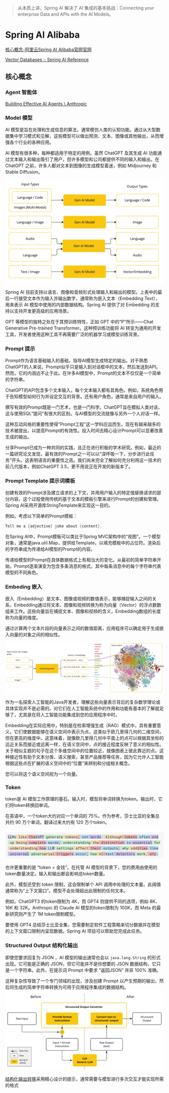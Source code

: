 > 从本质上讲，Spring AI 解决了 AI 集成的基本挑战：Connecting your enterprise Data and APIs with the AI Models。

# Spring AI Alibaba

[核心概念-阿里云Spring AI Alibaba官网官网](https://java2ai.com/docs/1.0.0-M6.1/concepts/?spm=0.29160081.0.0.2b8047adVO9V2p)

[Vector Databases :: Spring AI Reference](https://docs.spring.io/spring-ai/reference/api/vectordbs.html)

## 核心概念

### Agent 智能体

[Building Effective AI Agents \ Anthropic](https://www.anthropic.com/engineering/building-effective-agents?spm=5176.29160081.0.0.2856aa5cEVdmm7)

### Model 模型

AI 模型是旨在处理和生成信息的算法，通常模仿人类的认知功能。通过从大型数据集中学习模式和见解，这些模型可以做出预测、文本、图像或其他输出，从而增强各个行业的各种应用。

AI 模型有很多种，每种都适用于特定的用例。虽然 ChatGPT 及其生成 AI 功能通过文本输入和输出吸引了用户，但许多模型和公司都提供不同的输入和输出。在 ChatGPT 之前，许多人都对文本到图像的生成模型着迷，例如 Midjourney 和 Stable Diffusion。

![image-20250605103952429](.\assets\image-20250605103952429.png)

Spring AI 目前支持以语言、图像和音频形式处理输入和输出的模型。上表中的最后一行接受文本作为输入并输出数字，通常称为嵌入文本（Embedding Text），用来表示 AI 模型中使用的内部数据结构。Spring AI 提供了对 Embedding 的支持以支持开发更高级的应用场景。

GPT 等模型的独特之处在于其预训练特性，正如 GPT 中的“P”所示——Chat Generative Pre-trained Transformer。这种预训练功能将 AI 转变为通用的开发工具，开发者使用这种工具不再需要广泛的机器学习或模型训练背景。

### Prompt 提示

Prompt作为语言基础输入的基础，指导AI模型生成特定的输出。对于熟悉ChatGPT的人来说，Prompt似乎只是输入到对话框中的文本，然后发送到API。然而，它的内涵远不止于此。在许多AI模型中，Prompt的文本不仅仅是一个简单的字符串。

ChatGPT的API包含多个文本输入，每个文本输入都有其角色。例如，系统角色用于告知模型如何行为并设定交互的背景。还有用户角色，通常是来自用户的输入。

撰写有效的Prompt既是一门艺术，也是一门科学。ChatGPT旨在模拟人类对话，这与使用SQL“提问”有很大的区别。与AI模型的交流就像与另外一个人对话一样。

这种互动风格的重要性使得“Prompt工程”这一学科应运而生。现在有越来越多的技术被提出，以提高Prompt的有效性。投入时间去精心设计Prompt可以显著改善生成的输出。

分享Prompt已成为一种共同的实践，且正在进行积极的学术研究。例如，最近的一篇研究论文发现，最有效的Prompt之一可以以“深呼吸一下，分步进行此任务”开头。这表明语言的重要性之高。我们尚未完全了解如何充分利用这一技术的前几代版本，例如ChatGPT 3.5，更不用说正在开发的新版本了。

### Prompt Template 提示词模板

创建有效的Prompt涉及建立请求的上下文，并用用户输入的特定值替换请求的部分内容。这个过程使用传统的基于文本的模板引擎来进行Prompt的创建和管理。Spring AI采用开源库StringTemplate来实现这一目的。

例如，考虑以下简单的Prompt模板：

```java
Tell me a {adjective} joke about {content}.
```

在Spring AI中，Prompt模板可以类比于Spring MVC架构中的“视图”。一个模型对象，通常是java.util.Map，提供给Template，以填充模板中的占位符。渲染后的字符串成为传递给AI模型的Prompt的内容。

传递给模型的Prompt在具体数据格式上有相当大的变化。从最初的简单字符串开始，Prompt逐渐演变为包含多条消息的格式，其中每条消息中的每个字符串代表模型的不同角色。

### Embeding 嵌入

嵌入（Embedding）是文本、图像或视频的数值表示，能够捕捉输入之间的关系，Embedding通过将文本、图像和视频转换为称为向量（Vector）的浮点数数组来工作。这些向量旨在捕捉文本、图像和视频的含义，Embedding数组的长度称为向量的维度。

通过计算两个文本片段的向量表示之间的数值距离，应用程序可以确定用于生成嵌入向量的对象之间的相似性。

![image-20250605104213253](.\assets\image-20250605104213253.png)

作为一名探索人工智能的Java开发者，理解这些向量表示背后的复杂数学理论或具体实现并不是必需的。对它们在人工智能系统中的作用和功能有基本的了解就足够了，尤其是在将人工智能功能集成到您的应用程序中时。

Embedding在实际应用中，特别是在检索增强生成（RAG）模式中，具有重要意义。它们使数据能够在语义空间中表示为点，这类似于欧几里得几何的二维空间，但在更高的维度中。这意味着，就像欧几里得几何中平面上的点可以根据其坐标的远近关系而接近或远离一样，在语义空间中，点的接近程度反映了意义的相似性。关于相似主题的句子在这个多维空间中的位置较近，就像图表上彼此靠近的点。这种接近性有助于文本分类、语义搜索，甚至产品推荐等任务，因为它允许人工智能根据这些点在扩展的语义空间中的“位置”来辨别和分组相关概念。

您可以将这个语义空间视为一个向量。

### Token

token是 AI 模型工作原理的基石。输入时，模型将单词转换为token。输出时，它们将token转换回单词。

在英语中，一个token大约对应一个单词的 75%。作为参考，莎士比亚的全集总共约 90 万个单词，翻译过来大约有 120 万个token。

![image-20250605104301110](.\assets\image-20250605104301110.png)

也许更重要的是 “token = 金钱”。在托管 AI 模型的背景下，您的费用由使用的token数量决定。输入和输出都会影响总token数量。

此外，模型还受到 token 限制，这会限制单个 API 调用中处理的文本量。此阈值通常称为“上下文窗口”。模型不会处理超出此限制的任何文本。

例如，ChatGPT3 的token限制为 4K，而 GPT4 则提供不同的选项，例如 8K、16K 和 32K。Anthropic 的 Claude AI 模型的token限制为 100K，而 Meta 的最新研究则产生了 1M token限制模型。

要使用 GPT4 总结莎士比亚全集，您需要制定软件工程策略来切分数据并在模型的上下文窗口限制内呈现数据。Spring AI 项目可以帮助您完成此任务。

### Structured Output 结构化输出

即使您要求回复为 JSON ，AI 模型的输出通常也会以 `java.lang.String` 的形式出现。它可能是正确的 JSON，但它可能并不是你想要的 JSON 数据结构，它只是一个字符串。此外，在提示词 Prompt 中要求 “返回JSON” 并非 100% 准确。

这种复杂性导致了一个专门领域的出现，涉及创建 Prompt 以产生预期的输出，然后将生成的简单字符串转换为可用于应用程序集成的数据结构。
![image-20250605104411649](.\assets\image-20250605104411649.png)

[结构化输出转换](https://java2ai.com/docs/dev/tutorials/basics/tutorials/structured-output/)采用精心设计的提示，通常需要与模型进行多次交互才能实现所需的格式